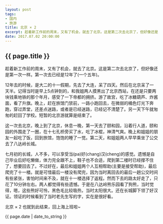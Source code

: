 ```yaml
---
layout: post
tags: 
- 国内
- 旅游
title: 北京 × 2
excerpt: 趁着新工作前的周末，又有了机会，就去了北京。这是第二次去北京了，但好像还是第一次一样。第一次去已经是12年了(一个五年)。
date: 2017.07.02 20:00:00
---
```


## {{ page.title }}

趁着新工作前的周末，又有了机会，就去了北京。这是第二次去北京了，但好像还是第一次一样。第一次去已经是12年了(一个五年)。

12年去的时候，是大二的十一假期，先去了大连，呆了四天。然后在北京呆了一天半。记得当时是早上5点钟到的，和我姐两人摸黑出了北京西站，在还是只要两块钱乘地铁的那个年月，感受了一下帝都的拥挤。游了故宫，吃了冰糖葫芦、炸酱面，看了升旗。晚上，赶在旅馆门禁前，一路小跑回去，在微弱的橘色灯光下奔跑，穿过弄堂，还差点迷路，或者是已经迷路，已经记不清楚了。另一天下午就匆匆的赶回了学校。短暂的北京游就算是结束了。

这一次去北京，晚上到了北京，休息一晚，第一天去了颐和园，沿着行人道，颐和园的外围走了一圈，在十七孔桥旁买了水，吃了冰棍，神清气爽。晚上和姐姐的朋友一起吃了饭，回到旅馆，饱饱的睡了一觉。第二天，和姐姐两人早早乘坐了公交去了八达岭长城。

七月初的长城，人不多，可以享受当(pa)好(chang)汉(cheng)的感觉。遗憾是自己毕业后好吃懒做，体力完全跟不上，鞋子也不合适，爬到第二楼时已经撑不住了，想要回去了。不过好在，最后和姐姐两个人互相帮助(主要是接受帮助)，最后爬完了十一楼。就是可惜最后一楼没有爬完，因为当时离回去的最后一趟公交时间有些紧张，害怕时间来不及，就在十一楼选择了返程。然而下去的路太好走了，只花了10分钟左右。两人都觉得有些遗憾。于是在八达岭熊乐园看了狗熊，当时觉得，嗯，这些熊好可怜，黑色毛比较吸热，当时太阳很大。还在长城脚下领了好汉证。领证的时候看到了当时老先生写的字，实在是很好看。

北京 × 2 也就到此结束，回上海上班啦~

<p>{{ page.date | date_to_string }}</p>